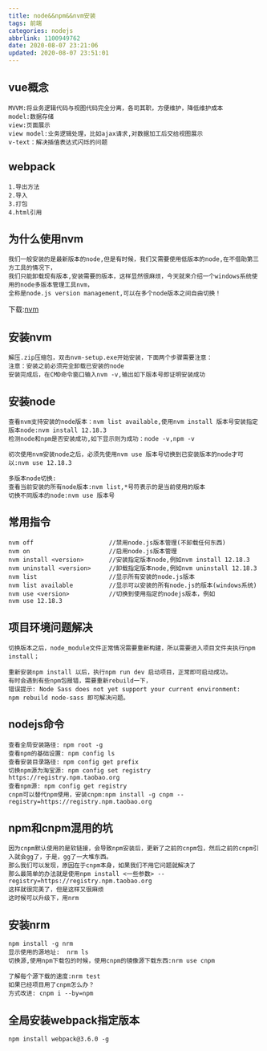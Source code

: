 ```yaml
---
title: node&&npm&&nvm安装
tags: 前端
categories: nodejs
abbrlink: 1100949762
date: 2020-08-07 23:21:06
updated: 2020-08-07 23:51:01
---
```

## vue概念
    MVVM:将业务逻辑代码与视图代码完全分离，各司其职，方便维护，降低维护成本
    model:数据存储
    view:页面展示
    view model:业务逻辑处理，比如ajax请求,对数据加工后交给视图展示
    v-text：解决插值表达式闪烁的问题
## webpack
    1.导出方法
    2.导入
    3.打包
    4.html引用
## 为什么使用nvm
    我们一般安装的是最新版本的node,但是有时候，我们又需要使用低版本的node,在不借助第三方工具的情况下，
    我们只能卸载现有版本,安装需要的版本，这样显然很麻烦，今天就来介绍一个windows系统使用的node多版本管理工具nvm，
    全称是node.js version management,可以在多个node版本之间自由切换！
   下载:[nvm](https://github.com/coreybutler/nvm-windows/releases)

## 安装nvm
    解压.zip压缩包，双击nvm-setup.exe开始安装，下面两个步骤需要注意：
    注意：安装之前必须完全卸载已安装的node
    安装完成后，在CMD命令窗口输入nvm -v,输出如下版本号即证明安装成功

## 安装node
    查看nvm支持安装的node版本：nvm list available,使用nvm install 版本号安装指定版本node:nvm install 12.18.3
    检测node和npm是否安装成功,如下显示则为成功：node -v,npm -v

    初次使用nvm安装node之后，必须先使用nvm use 版本号切换到已安装版本的node才可以:nvm use 12.18.3

    多版本node切换:
    查看当前安装的所有node版本:nvm list,*号符表示的是当前使用的版本
    切换不同版本的node:nvm use 版本号

## 常用指令
    nvm off                     //禁用node.js版本管理(不卸载任何东西)
    nvm on                      //启用node.js版本管理
    nvm install <version>       //安装指定版本node,例如nvm install 12.18.3
    nvm uninstall <version>     //卸载指定版本node,例如nvm uninstall 12.18.3 
    nvm list                    //显示所有安装的node.js版本
    nvm list available          //显示可以安装的所有node.js的版本(windows系统)
    nvm use <version>           //切换到使用指定的nodejs版本，例如nvm use 12.18.3

## 项目环境问题解决
    切换版本之后，node_module文件正常情况需要重新构建，所以需要进入项目文件夹执行npm install；

    重新安装npm install 以后，执行npm run dev 启动项目，正常即可启动成功。
    有时会遇到有些npm包报错，需要重新rebuild一下，
    错误提示: Node Sass does not yet support your current environment:
    npm rebuild node-sass 即可解决问题。
## nodejs命令
    查看全局安装路径: npm root -g
    查看npm的基础设置: npm config ls
    查看安装目录路径: npm config get prefix
    切换npm源为淘宝源: npm config set registry https://registry.npm.taobao.org
    查看npm源: npm config get registry
    cnpm可以替代npm使用，安装cnpm:npm install -g cnpm --registry=https://registry.npm.taobao.org
    
## npm和cnpm混用的坑
    因为cnpm默认使用的是软链接，会导致npm安装后，更新了之前的cnpm包，然后之前的cnpm引入就会gg了，于是，gg了一大堆东西。
    那么我们可以发现，原因在于cnpm本身，如果我们不用它问题就解决了
    那么最简单的办法就是使用npm install <一些参数> --registry=https://registry.npm.taobao.org
    这样就很完美了，但是这样又很麻烦
    这时候可以升级下，用nrm
## 安装nrm
    npm install -g nrm
    显示使用的源地址:  nrm ls
    切换源,使用npm下载包的时候，使用cnpm的镜像源下载东西:nrm use cnpm

    了解每个源下载的速度:nrm test
    如果已经项目用了cnpm怎么办？
    方式改进: cnpm i --by=npm
 ## 全局安装webpack指定版本
    npm install webpack@3.6.0 -g